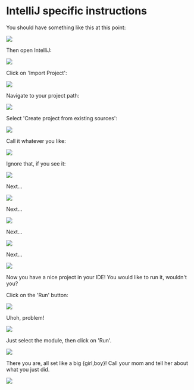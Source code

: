 # IntelliJ specific instructions

You should have something like this at this point:

![](readme/45724.png)

Then open IntelliJ:

![](readme/45741.png)

Click on 'Import Project':

![](readme/45806.png)

Navigate to your project path:

![](readme/45814.png)

Select 'Create project from existing sources':

![](readme/45823.png)

Call it whatever you like:

![](readme/45836.png)

Ignore that, if you see it:

![](readme/45841.png)

Next…

![](readme/45845.png)

Next...

![](readme/45855.png)

Next...

![](readme/45901.png)

Next...

![](readme/45907.png)

Now you have a nice project in your IDE!  You would like to run it, wouldn't you?  

Click on the 'Run' button:

![](readme/45921.png)

Uhoh, problem!

![](readme/45938.png)

Just select the module, then click on 'Run'.

![](readme/45947.png)

There you are, all set like a big {girl,boy}!  Call your mom and tell her about what you just did.

![](readme/45958.png)
